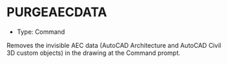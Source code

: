 # PURGEAECDATA

- Type: Command

Removes the invisible AEC data (AutoCAD Architecture and AutoCAD Civil 3D custom objects) in the drawing at the Command prompt.
